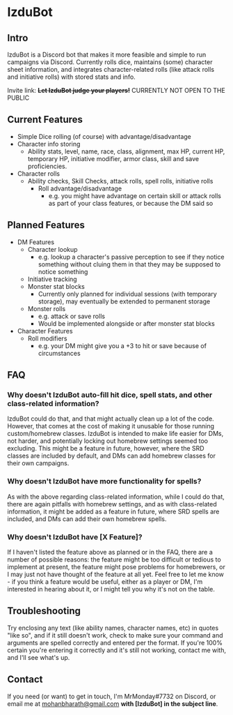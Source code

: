 # IzduBot

## Intro

IzduBot is a Discord bot that makes it more feasible and simple to run campaigns via Discord. Currently rolls dice, maintains (some) character sheet information, and integrates character-related rolls (like attack rolls and initiative rolls) with stored stats and info.

Invite link: ~~**Let IzduBot judge your players!**~~ CURRENTLY NOT OPEN TO THE PUBLIC

## Current Features

- Simple Dice rolling (of course) with advantage/disadvantage
- Character info storing
  - Ability stats, level, name, race, class, alignment, max HP, current HP, temporary HP, initiative modifier, armor class, skill and save proficiencies.
- Character rolls
  - Ability checks, Skill Checks, attack rolls, spell rolls, initiative rolls
    - Roll advantage/disadvantage
      - e.g. you might have advantage on certain skill or attack rolls as part of your class features, or because the DM said so

## Planned Features

- DM Features
  - Character lookup
    - e.g. lookup a character's passive perception to see if they notice something without cluing them in that they may be supposed to notice something
  - Initiative tracking
  - Monster stat blocks
    - Currently only planned for individual sessions (with temporary storage), may eventually be extended to permanent storage
  - Monster rolls
    - e.g. attack or save rolls
    - Would be implemented alongside or after monster stat blocks
- Character Features
  - Roll modifiers
    - e.g. your DM might give you a +3 to hit or save because of circumstances

## FAQ

### Why doesn't IzduBot auto-fill hit dice, spell stats, and other class-related information?
IzduBot could do that, and that might actually clean up a lot of the code. However, that comes at the cost of making it unusable for those running custom/homebrew classes. IzduBot is intended to make life easier for DMs, not harder, and potentially locking out homebrew settings seemed too excluding. This might be a feature in future, however, where the SRD classes are included by default, and DMs can add homebrew classes for their own campaigns.

### Why doesn't IzduBot have more functionality for spells?
As with the above regarding class-related information, while I could do that, there are again pitfalls with homebrew settings, and as with class-related information, it might be added as a feature in future, where SRD spells are included, and DMs can add their own homebrew spells.

### Why doesn't IzduBot have [X Feature]?
If I haven't listed the feature above as planned or in the FAQ, there are a number of possible reasons: the feature might be too difficult or tedious to implement at present, the feature might pose problems for homebrewers, or I may just not have thought of the feature at all yet. Feel free to let me know - if you think a feature would be useful, either as a player or DM, I'm interested in hearing about it, or I might tell you why it's not on the table.

## Troubleshooting
Try enclosing any text (like ability names, character names, etc) in quotes "like so", and if it still doesn't work, check to make sure your command and arguments are spelled correctly and entered per the format. If you're 100% certain you're entering it correctly and it's still not working, contact me with, and I'll see what's up.

## Contact
If you need (or want) to get in touch, I'm MrMonday#7732 on Discord, or email me at mohanbharath@gmail.com **with [IzduBot] in the subject line**.
